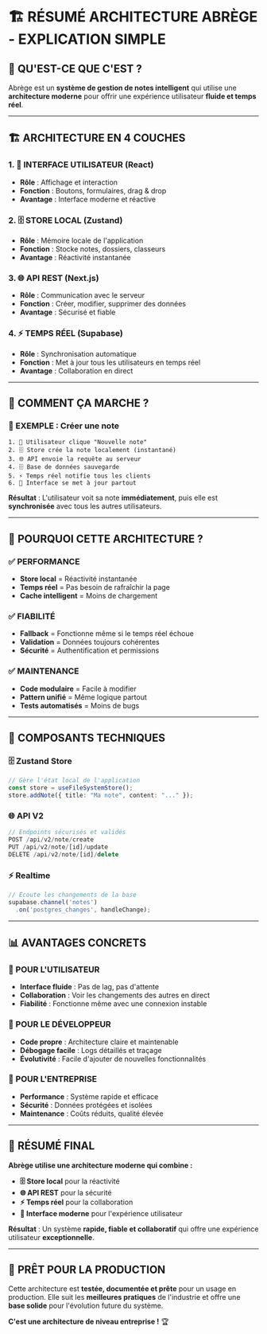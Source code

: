 # 🏗️ **RÉSUMÉ ARCHITECTURE ABRÈGE - EXPLICATION SIMPLE**

## 🎯 **QU'EST-CE QUE C'EST ?**

Abrège est un **système de gestion de notes intelligent** qui utilise une **architecture moderne** pour offrir une expérience utilisateur **fluide et temps réel**.

---

## 🏗️ **ARCHITECTURE EN 4 COUCHES**

### **1. 🎨 INTERFACE UTILISATEUR (React)**
- **Rôle** : Affichage et interaction
- **Fonction** : Boutons, formulaires, drag & drop
- **Avantage** : Interface moderne et réactive

### **2. 🗄️ STORE LOCAL (Zustand)**
- **Rôle** : Mémoire locale de l'application
- **Fonction** : Stocke notes, dossiers, classeurs
- **Avantage** : Réactivité instantanée

### **3. 🌐 API REST (Next.js)**
- **Rôle** : Communication avec le serveur
- **Fonction** : Créer, modifier, supprimer des données
- **Avantage** : Sécurisé et fiable

### **4. ⚡ TEMPS RÉEL (Supabase)**
- **Rôle** : Synchronisation automatique
- **Fonction** : Met à jour tous les utilisateurs en temps réel
- **Avantage** : Collaboration en direct

---

## 🔄 **COMMENT ÇA MARCHE ?**

### **📝 EXEMPLE : Créer une note**

```
1. 👤 Utilisateur clique "Nouvelle note"
2. 🗄️ Store crée la note localement (instantané)
3. 🌐 API envoie la requête au serveur
4. 🗄️ Base de données sauvegarde
5. ⚡ Temps réel notifie tous les clients
6. 🎨 Interface se met à jour partout
```

**Résultat** : L'utilisateur voit sa note **immédiatement**, puis elle est **synchronisée** avec tous les autres utilisateurs.

---

## 🎯 **POURQUOI CETTE ARCHITECTURE ?**

### **✅ PERFORMANCE**
- **Store local** = Réactivité instantanée
- **Temps réel** = Pas besoin de rafraîchir la page
- **Cache intelligent** = Moins de chargement

### **✅ FIABILITÉ**
- **Fallback** = Fonctionne même si le temps réel échoue
- **Validation** = Données toujours cohérentes
- **Sécurité** = Authentification et permissions

### **✅ MAINTENANCE**
- **Code modulaire** = Facile à modifier
- **Pattern unifié** = Même logique partout
- **Tests automatisés** = Moins de bugs

---

## 🔧 **COMPOSANTS TECHNIQUES**

### **🗄️ Zustand Store**
```typescript
// Gère l'état local de l'application
const store = useFileSystemStore();
store.addNote({ title: "Ma note", content: "..." });
```

### **🌐 API V2**
```typescript
// Endpoints sécurisés et validés
POST /api/v2/note/create
PUT /api/v2/note/[id]/update
DELETE /api/v2/note/[id]/delete
```

### **⚡ Realtime**
```typescript
// Écoute les changements de la base
supabase.channel('notes')
  .on('postgres_changes', handleChange);
```

---

## 📊 **AVANTAGES CONCRETS**

### **🚀 POUR L'UTILISATEUR**
- **Interface fluide** : Pas de lag, pas d'attente
- **Collaboration** : Voir les changements des autres en direct
- **Fiabilité** : Fonctionne même avec une connexion instable

### **🔧 POUR LE DÉVELOPPEUR**
- **Code propre** : Architecture claire et maintenable
- **Débogage facile** : Logs détaillés et traçage
- **Évolutivité** : Facile d'ajouter de nouvelles fonctionnalités

### **🏢 POUR L'ENTREPRISE**
- **Performance** : Système rapide et efficace
- **Sécurité** : Données protégées et isolées
- **Maintenance** : Coûts réduits, qualité élevée

---

## 🎉 **RÉSUMÉ FINAL**

**Abrège utilise une architecture moderne qui combine :**

- **🗄️ Store local** pour la réactivité
- **🌐 API REST** pour la sécurité
- **⚡ Temps réel** pour la collaboration
- **🎨 Interface moderne** pour l'expérience utilisateur

**Résultat** : Un système **rapide, fiable et collaboratif** qui offre une expérience utilisateur **exceptionnelle**.

---

## 🚀 **PRÊT POUR LA PRODUCTION**

Cette architecture est **testée, documentée et prête** pour un usage en production. Elle suit les **meilleures pratiques** de l'industrie et offre une **base solide** pour l'évolution future du système.

**C'est une architecture de niveau entreprise !** 🏆 